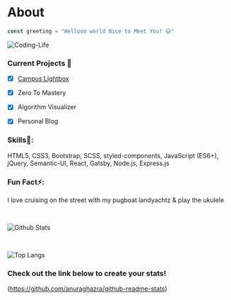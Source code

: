 # About
```JavaScript
const greeting = "Hellooo world Nice to Meet You! 😃"
```
![Coding-Life](https://media.giphy.com/media/fAnzw6YK33jMwzp5wp/giphy.gif)
### Current Projects 🔭
- [X] [Campus Lightbox](https://campuslightbox.com/)
- [X] Zero To Mastery 
- [X] Algorithm Visualizer 
- [X] Personal Blog 
 

### Skills🌱: 
HTML5, CSS3, Bootstrap, SCSS, styled-components, JavaScript (ES6+), jQuery, Semantic-UI, React, Gatsby, Node.js, Express.js


### Fun Fact⚡:
I love cruising on the street with my pugboat landyachtz & play the ukulele

<br/>

  ![Github Stats](https://github-readme-stats.vercel.app/api?username=LanguageXange&show_icons=true&theme=dracula)

<br/>


![Top Langs](https://github-readme-stats.vercel.app/api/top-langs/?username=LanguageXange&layout=compact)


### Check out the link below to create your stats!

(https://github.com/anuraghazra/github-readme-stats)
 


<!--
**LanguageXange/LanguageXange** is a ✨ _special_ ✨ repository because its `README.md` (this file) appears on your GitHub profile.

Here are some ideas to get you started:

-  I’m currently working on ...
-  I’m currently learning ...
- 👯 I’m looking to collaborate on ...
- 🤔 I’m looking for help with ...
- 💬 Ask me about ...
- 📫 How to reach me: ...
- 😄 Pronouns: ...
-  Fun fact: ...
-->
